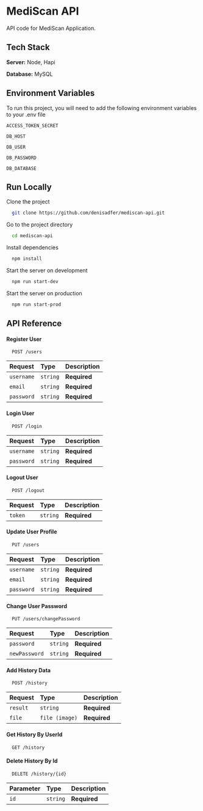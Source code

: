 
# MediScan API

API code for MediScan Application.
## Tech Stack

**Server:** Node, Hapi

**Database:** MySQL


## Environment Variables

To run this project, you will need to add the following environment variables to your .env file

`ACCESS_TOKEN_SECRET`

`DB_HOST`

`DB_USER`

`DB_PASSWORD`

`DB_DATABASE`


## Run Locally

Clone the project

```bash
  git clone https://github.com/denisadfer/mediscan-api.git
```

Go to the project directory

```bash
  cd mediscan-api
```

Install dependencies

```bash
  npm install
```

Start the server on development

```bash
  npm run start-dev
```

Start the server on production

```bash
  npm run start-prod
```

## API Reference

#### Register User

```http
  POST /users
```

| Request | Type     | Description                |
| :-------- | :------- | :------------------------- |
| `username` | `string` | **Required** |
| `email` | `string` | **Required** |
| `password` | `string` | **Required** |

#### Login User

```http
  POST /login
```

| Request | Type     | Description                       |
| :-------- | :------- | :-------------------------------- |
| `username`      | `string` | **Required** |
| `password` | `string` | **Required** |

#### Logout User

```http
  POST /logout
```

| Request | Type     | Description                       |
| :-------- | :------- | :-------------------------------- |
| `token` | `string` | **Required** |

#### Update User Profile

```http
  PUT /users
```

| Request | Type     | Description                       |
| :-------- | :------- | :-------------------------------- |
| `username` | `string` | **Required** |
| `email` | `string` | **Required** |
| `password` | `string` | **Required** |

#### Change User Password

```http
  PUT /users/changePassword
```

| Request | Type     | Description                       |
| :-------- | :------- | :-------------------------------- |
| `password` | `string` | **Required** |
| `newPassword` | `string` | **Required** |

#### Add History Data

```http
  POST /history
```

| Request | Type     | Description                       |
| :-------- | :------- | :-------------------------------- |
| `result` | `string` | **Required** |
| `file` | `file (image)` | **Required** |

#### Get History By UserId

```http
  GET /history
```
#### Delete History By Id

```http
  DELETE /history/{id}
```

| Parameter | Type     | Description                       |
| :-------- | :------- | :-------------------------------- |
| `id` | `string` | **Required** |

